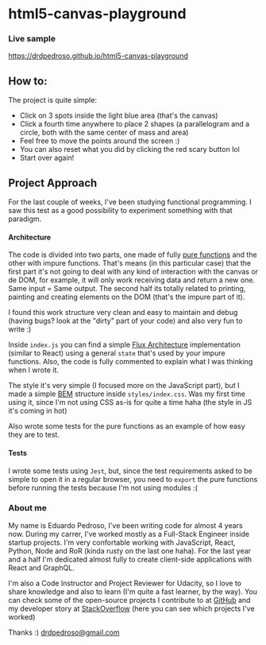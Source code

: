 # html5-canvas-playground

### Live sample
https://drdpedroso.github.io/html5-canvas-playground

## How to:
The project is quite simple:
 - Click on 3 spots inside the light blue area (that's the canvas)
 - Click a fourth time anywhere to place 2 shapes (a parallelogram and a circle, both with the same center of mass and area)
 - Feel free to move the points around the screen :)
 - You can also reset what you did by clicking the red scary button lol
 - Start over again!

## Project Approach
For the last couple of weeks, I've been studying functional programming. I saw this test as a good possibility
to experiment something with that paradigm.

#### Architecture
The code is divided into two parts, one made of fully [pure functions](https://medium.com/@jamesjefferyuk/javascript-what-are-pure-functions-4d4d5392d49c) and the other with impure functions. 
That's means (in this particular case) that the first part it's not going to deal with any kind of interaction with the canvas or de DOM, for example, it will
only work receiving data and return a new one. Same input = Same output. The second half its totally related to printing,
painting and creating elements on the DOM (that's the impure part of it).

I found this work structure very clean and easy to maintain and debug (having bugs? look at the "dirty" part of your code)
and also very fun to write :)

Inside `index.js` you can find a simple [Flux Architecture](https://facebook.github.io/flux/docs/overview.html) implementation (similar to React) using a general `state`
that's used by your impure functions. Also, the code is fully commented to explain what I was thinking when I wrote it.

The style it's very simple (I focused more on the JavaScript part), but I made a simple [BEM](http://getbem.com/introduction/) structure inside `styles/index.css`.
Was my first time using it, since I'm not using CSS as-is for quite a time haha (the style in JS it's coming in hot)

Also wrote some tests for the pure functions as an example of how easy they are to test.

#### Tests
I wrote some tests using `Jest`, but, since the test requirements asked to be simple to open it in a regular browser,
you need to `export` the pure functions before running the tests because I'm not using modules :(


### About me
My name is Eduardo Pedroso, I've been writing code for almost 4 years now. During my carrer, I've worked mostly as a Full-Stack Engineer inside startup projects. I'm very confortable working with JavaScript, React, Python, Node and RoR (kinda rusty on the last one haha). For the last year and a half I'm dedicated almost fully to create client-side applications with React and GraphQL.

I'm also a Code Instructor and Project Reviewer for Udacity, so I love to share knowledge and also to learn (I'm quite a fast learner, by the way). You can check some of the open-source projects I contribute to at [GitHub](https://github.com/drdpedroso) and my developer story at [StackOverflow](https://stackoverflow.com/users/story/4897880) (here you can see which projects I've worked)


Thanks :)
drdpedroso@gmail.com
